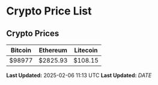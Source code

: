 # Crypto Price List

## Crypto Prices
| Bitcoin | Ethereum | Litecoin |
| ------- | -------- | -------- |
| $98977 | $2825.93 | $108.15 |
**Last Updated:** 2025-02-06 11:13 UTC
**Last Updated:** $DATE$
